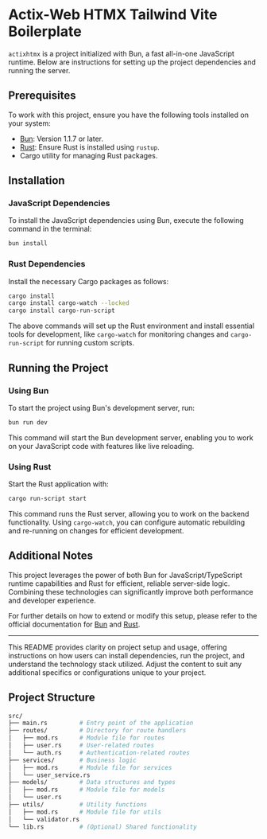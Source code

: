 # Actix-Web HTMX Tailwind Vite Boilerplate

`actixhtmx` is a project initialized with Bun, a fast all-in-one JavaScript runtime. Below are instructions for setting up the project dependencies and running the server.

## Prerequisites

To work with this project, ensure you have the following tools installed on your system:

- [Bun](https://bun.sh): Version 1.1.7 or later.
- [Rust](https://www.rust-lang.org/tools/install): Ensure Rust is installed using `rustup`.
- Cargo utility for managing Rust packages.

## Installation

### JavaScript Dependencies

To install the JavaScript dependencies using Bun, execute the following command in the terminal:

```bash
bun install
```

### Rust Dependencies

Install the necessary Cargo packages as follows:

```bash
cargo install
cargo install cargo-watch --locked
cargo install cargo-run-script
```

The above commands will set up the Rust environment and install essential tools for development, like `cargo-watch` for monitoring changes and `cargo-run-script` for running custom scripts.

## Running the Project

### Using Bun

To start the project using Bun's development server, run:

```bash
bun run dev
```

This command will start the Bun development server, enabling you to work on your JavaScript code with features like live reloading.

### Using Rust

Start the Rust application with:

```bash
cargo run-script start
```

This command runs the Rust server, allowing you to work on the backend functionality. Using `cargo-watch`, you can configure automatic rebuilding and re-running on changes for efficient development.

## Additional Notes

This project leverages the power of both Bun for JavaScript/TypeScript runtime capabilities and Rust for efficient, reliable server-side logic. Combining these technologies can significantly improve both performance and developer experience.

For further details on how to extend or modify this setup, please refer to the official documentation for [Bun](https://bun.sh/docs) and [Rust](https://doc.rust-lang.org/book/).

---

This README provides clarity on project setup and usage, offering instructions on how users can install dependencies, run the project, and understand the technology stack utilized. Adjust the content to suit any additional specifics or configurations unique to your project.

## Project Structure
```bash
src/
├── main.rs         # Entry point of the application
├── routes/         # Directory for route handlers
│   ├── mod.rs      # Module file for routes
│   ├── user.rs     # User-related routes
│   └── auth.rs     # Authentication-related routes
├── services/       # Business logic
│   ├── mod.rs      # Module file for services
│   └── user_service.rs
├── models/         # Data structures and types
│   ├── mod.rs      # Module file for models
│   └── user.rs
├── utils/          # Utility functions
│   ├── mod.rs      # Module file for utils
│   └── validator.rs
└── lib.rs          # (Optional) Shared functionality
```
